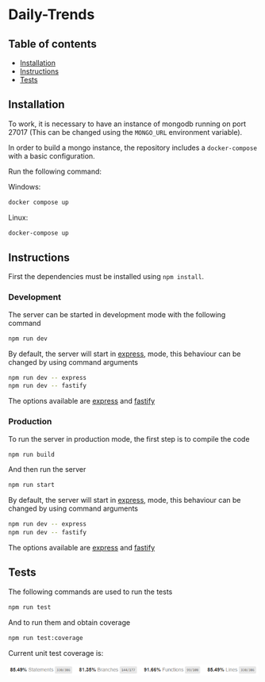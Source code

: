 # Daily-Trends

## Table of contents

* [Installation](#Installation)
* [Instructions](#Instructions)
* [Tests](#Tests)

## Installation

To work, it is necessary to have an instance of mongodb running on port 27017 (This can be changed using the `MONGO_URL` environment variable).

In order to build a mongo instance, the repository includes a `docker-compose` with a basic configuration.

Run the following command:

Windows:
```sh
docker compose up
```

Linux:
```sh
docker-compose up
```

## Instructions

First the dependencies must be installed using `npm install`.

### Development

The server can be started in development mode with the following command

```sh
npm run dev
```

By default, the server will start in [express](https://www.npmjs.com/package/express), mode, this behaviour can be changed by using command arguments

```sh
npm run dev -- express
npm run dev -- fastify
```

The options available are [express](https://www.npmjs.com/package/express) and [fastify](https://www.npmjs.com/package/fastify)

### Production

To run the server in production mode, the first step is to compile the code

```sh
npm run build
```

And then run the server

```sh
npm run start
```

By default, the server will start in [express](https://www.npmjs.com/package/express), mode, this behaviour can be changed by using command arguments

```sh
npm run dev -- express
npm run dev -- fastify
```

The options available are [express](https://www.npmjs.com/package/express) and [fastify](https://www.npmjs.com/package/fastify)

## Tests

The following commands are used to run the tests

```sh
npm run test
```

And to run them and obtain coverage

```sh
npm run test:coverage
```

Current unit test coverage is:

![Unit Test Coverage](docs/images/unit_test_coverage.png)